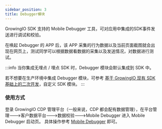 ```yaml
---
sidebar_position: 3
title: Debugger模块
---
```


GrowingIO SDK 支持的 Mobile Debugger 工具，可对应用中集成的SDK事件发送进行调试和校验。

在唤起 Debugger 的 APP 后，该 APP 采集的行为数据以及当前页面截图就会出现在网页上，测试同学可以根据数据看数据的采集以及发送情况，对数据进行测试。

:::info
当你集成无埋点 / 埋点 SDK 时，Debugger 模块会默认集成到 SDK 中。

若不想要在生产环境中集成 Debugger 模块，可参考 [基于 GrowingIO 现有 SDK 基础上的二次开发](/blog/custom%20ios%20sdk)，自定义 SDK 模块。
:::

### 使用方式

登录 GrowingIO CDP 管理平台（一般来说，CDP 都会配有数据管理），在平台管理--->客户数据平台--->数据校验--->Mobile Debugger 进入 Mobile Debugger 启动页。
具体操作参考 [Mobile Debugger](/knowledge/debugverify/mobiledebugger) 即可。
